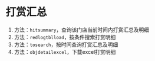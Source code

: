 # 打赏汇总

1. 方法：`hitsummary`，查询该门店当前时间内打赏汇总及明细
2. 方法：`redlogtblload`，按条件搜索打赏明细
3. 方法：`tosearch`，按时间查询打赏汇总及明细
4. 方法：`objdetailexcel`，下载excel打赏明细